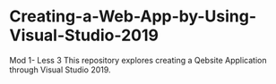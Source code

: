 # Creating-a-Web-App-by-Using-Visual-Studio-2019
Mod 1- Less 3
This repository explores creating a Qebsite Application through Visual Studio 2019.
